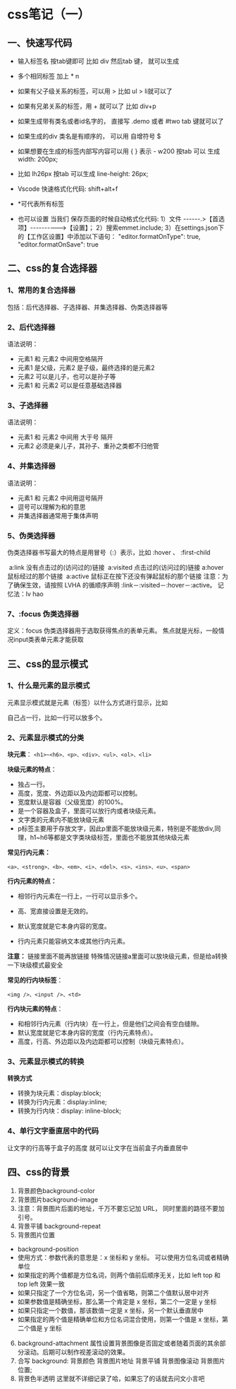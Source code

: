 # css笔记（一）

## 一、快速写代码
- 输入标签名 按tab键即可   比如  div   然后tab 键， 就可以生成 <div></div>
- 多个相同标签  加上 * n
- 如果有父子级关系的标签，可以用 >  比如   ul > li就可以了
- 如果有兄弟关系的标签，用  +  就可以了 比如 div+p  
- 如果生成带有类名或者id名字的，  直接写  .demo  或者  #two   tab 键就可以了
- 如果生成的div 类名是有顺序的， 可以用 自增符号  $ 
- 如果想要在生成的标签内部写内容可以用  { }  表示
​- w200   按tab  可以 生成  width: 200px;
- 比如 lh26px   按tab  可以生成  line-height: 26px;
- Vscode  快速格式化代码:   shift+alt+f
- *可代表所有标签

- 也可以设置 当我们 保存页面的时候自动格式化代码:
1）文件 ------.>【首选项】---------->【设置】；
2）搜索emmet.include;
3）在settings.json下的【工作区设置】中添加以下语句：
​		"editor.formatOnType": true,
​		"editor.formatOnSave": true

## 二、css的复合选择器

### 1、常用的复合选择器
包括：后代选择器、子选择器、并集选择器、伪类选择器等

### 2、后代选择器
语法说明：
- 元素1 和 元素2 中间用空格隔开
- 元素1 是父级，元素2 是子级，最终选择的是元素2
- 元素2 可以是儿子，也可以是孙子等
- 元素1 和 元素2 可以是任意基础选择器

### 3、子选择器
语法说明：
- 元素1 和 元素2 中间用 大于号 隔开
- 元素2 必须是亲儿子，其孙子、重孙之类都不归他管

### 4、并集选择器 
语法说明：
- 元素1 和 元素2 中间用逗号隔开
- 逗号可以理解为和的意思
- 并集选择器通常用于集体声明

### 5、伪类选择器
伪类选择器书写最大的特点是用冒号（:）表示，比如 :hover 、 :first-child

​		a:link	没有点击过的(访问过的)链接
​		a:visited	点击过的(访问过的)链接
​		a:hover	鼠标经过的那个链接
​		a:active	鼠标正在按下还没有弹起鼠标的那个链接
注意：为了确保生效，请按照 LVHA 的循顺序声明 :link－:visited－:hover－:active。
记忆法：lv  hao

### 7、:focus 伪类选择器
定义：focus 伪类选择器用于选取获得焦点的表单元素。
焦点就是光标，一般情况input类表单元素才能获取

## 三、css的显示模式

### 1、什么是元素的显示模式
​		元素显示模式就是元素（标签）以什么方式进行显示，比如<div>自己占一行，比如一行可以放多个<span>。

### 2、元素显示模式的分类

**块元素**：
```<h1>~<h6>、<p>、<div>、<ul>、<ol>、<li>```

**块级元素的特点**：
- 独占一行。
- 高度，宽度、外边距以及内边距都可以控制。
- 宽度默认是容器（父级宽度）的100%。
- 是一个容器及盒子，里面可以放行内或者块级元素。
- 文字类的元素内不能放块级元素
- p标签主要用于存放文字，因此p里面不能放块级元素，特别是不能放div,同理，h1~h6等都是文字类块级标签，里面也不能放其他块级元素

**常见行内元素：**
```
<a>、<strong>、<b>、<em>、<i>、<del>、<s>、<ins>、<u>、<span>
```

**行内元素的特点：**
- 相邻行内元素在一行上，一行可以显示多个。

- 高、宽直接设置是无效的。

- 默认宽度就是它本身内容的宽度。

- 行内元素只能容纳文本或其他行内元素。

**注意：**
	链接里面不能再放链接
	特殊情况链接a里面可以放块级元素，但是给a转换一下块级模式最安全

**常见的行内块标签**：
```
<img />、<input />、<td>
```
**行内块元素的特点**：
- 和相邻行内元素（行内块）在一行上，但是他们之间会有空白缝隙。
- 默认宽度就是它本身内容的宽度（行内元素特点）。
- 高度，行高、外边距以及内边距都可以控制（块级元素特点）。

### 3、元素显示模式的转换
**转换方式**
- 转换为块元素：display:block;
- 转换为行内元素：display:inline;
- 转换为行内块：display: inline-block;

### 4、单行文字垂直居中的代码
让文字的行高等于盒子的高度  就可以让文字在当前盒子内垂直居中
## 四、css的背景
1. 背景颜色background-color
2. 背景图片background-image
3. 注意：背景图片后面的地址，千万不要忘记加 URL， 同时里面的路径不要加引号。
4. 背景平铺
background-repeat
5. 背景图片位置
- background-position
- 使用方式：参数代表的意思是：x 坐标和 y 坐标。 可以使用方位名词或者精确单位
- 如果指定的两个值都是方位名词，则两个值前后顺序无关，比如 left  top 和 top  left 效果一致
- 如果只指定了一个方位名词，另一个值省略，则第二个值默认居中对齐
- 如果参数值是精确坐标，那么第一个肯定是 x 坐标，第二个一定是 y 坐标
- 如果只指定一个数值，那该数值一定是 x 坐标，另一个默认垂直居中
- 如果指定的两个值是精确单位和方位名词混合使用，则第一个值是 x 坐标，第二个值是 y 坐标
6. background-attachment 属性设置背景图像是否固定或者随着页面的其余部分滚动。后期可以制作视差滚动的效果。
7. 合写
​background: 背景颜色 背景图片地址 背景平铺 背景图像滚动 背景图片位置;
8. 背景色半透明
这里就不详细记录了哈，如果忘了的话就去问文小言吧